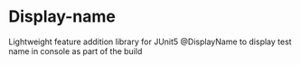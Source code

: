 # Display-name
Lightweight feature addition library for JUnit5 @DisplayName to display test name in console as part of the build
